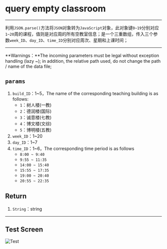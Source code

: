 # query empty classroom

---

 利用`JSON.parse()`方法将`JSON`对象转为`JavaScript`对象，此对象键`0~19`分别对应`1~20`周的课程，值则是对应周的所有空教室信息；是一个三重数组，传入三个参数`week_ID`、`day_ID`、`time_ID`分别对应周次、星期和上课时间；

---

**Warnings：**The incoming parameters must be legal without exception handling (lazy ~); in addition, the relative path used, do not change the path / name of the data file;

## `params`

1. `build_ID`：1~5，The name of the corresponding teaching building is as follows:
   - `1`：树人楼(一教)
   - `2`：德润楼(国际)
   - `3`：诚意楼(七教)
   - `4`：博文楼(文综)
   - `5`：博明楼(五教)
2. `week_ID`：1~20
3. `day_ID`：1~7
4. `time_ID`：1~6，The corresponding time period is as follows
   - `8:00 ~ 9:40`
   - `9:55 ~ 11:35`
   - `14:00 ~ 15:40`
   - `15:55 ~ 17:35`
   - `19:00 ~ 20:40`
   - `20:55 ~ 22:35`

## Return

1. `String`：string

---

## Test Screen

![Test](https://i.loli.net/2020/11/17/dzb7KZ6VXQHyMRY.png)
